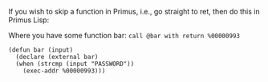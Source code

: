 If you wish to skip a function in Primus, i.e., go straight to ret, then do this in Primus Lisp:

Where you have some function bar: `call @bar with return %00000993`

```
(defun bar (input)
  (declare (external bar)
  (when (strcmp (input "PASSWORD"))
    (exec-addr %00000993)))
```
